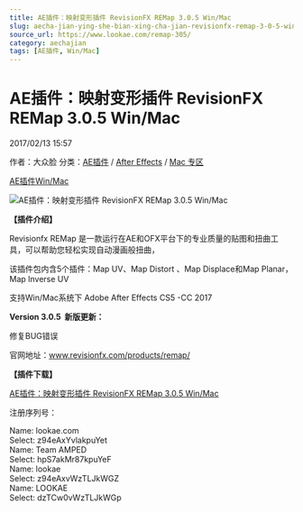```yaml
---
title: AE插件：映射变形插件 RevisionFX REMap 3.0.5 Win/Mac
slug: aecha-jian-ying-she-bian-xing-cha-jian-revisionfx-remap-3-0-5-win-mac
source_url: https://www.lookae.com/remap-305/
category: aechajian
tags: [AE插件, Win/Mac]
---
```

# AE插件：映射变形插件 RevisionFX REMap 3.0.5 Win/Mac

2017/02/13 15:57

作者：大众脸
分类：[AE插件](https://www.lookae.com/after-effects/aechajian/) / [After Effects](https://www.lookae.com/after-effects/) / [Mac 专区](https://www.lookae.com/mac-osx/)

[AE插件](https://www.lookae.com/tag/ae%e6%8f%92%e4%bb%b6/)[Win/Mac](https://www.lookae.com/tag/winmac/)

![AE插件：映射变形插件 RevisionFX REMap 3.0.5 Win/Mac](https://www.lookae.com/wp-content/uploads/2016/03/remap.jpg "AE插件：映射变形插件 RevisionFX REMap 3.0.5 Win/Mac-LookAE.com")

**【插件介绍】**

Revisionfx REMap 是一款运行在AE和OFX平台下的专业质量的贴图和扭曲工具，可以帮助您轻松实现自动漫画般扭曲，

该插件包内含5个插件：Map UV、Map Distort 、Map Displace和Map Planar，Map Inverse UV

支持Win/Mac系统下 Adobe After Effects CS5 -CC 2017

**Version 3.0.5  新版更新：**

修复BUG错误

官网地址：www.revisionfx.com/products/remap/

**【插件下载】**

[AE插件：映射变形插件 RevisionFX REMap 3.0.5 Win/Mac](https://lookae.ctfile.com/fs/lue171240670)

注册序列号：

Name: lookae.com  
Select: z94eAxYvlakpuYet  
Name: Team AMPED  
Select: hpS7akMr87kpuYeF  
Name: lookae  
Select: z94eAxvWzTLJkWGZ  
Name: LOOKAE  
Select: dzTCw0vWzTLJkWGp
